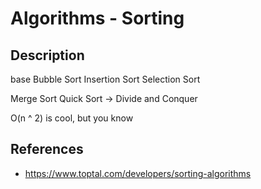 # Algorithms - Sorting

## Description

base
Bubble Sort 
Insertion Sort
Selection Sort


Merge Sort
Quick Sort
-> Divide and Conquer

O(n ^ 2) is cool, but you know 

## References
- https://www.toptal.com/developers/sorting-algorithms
